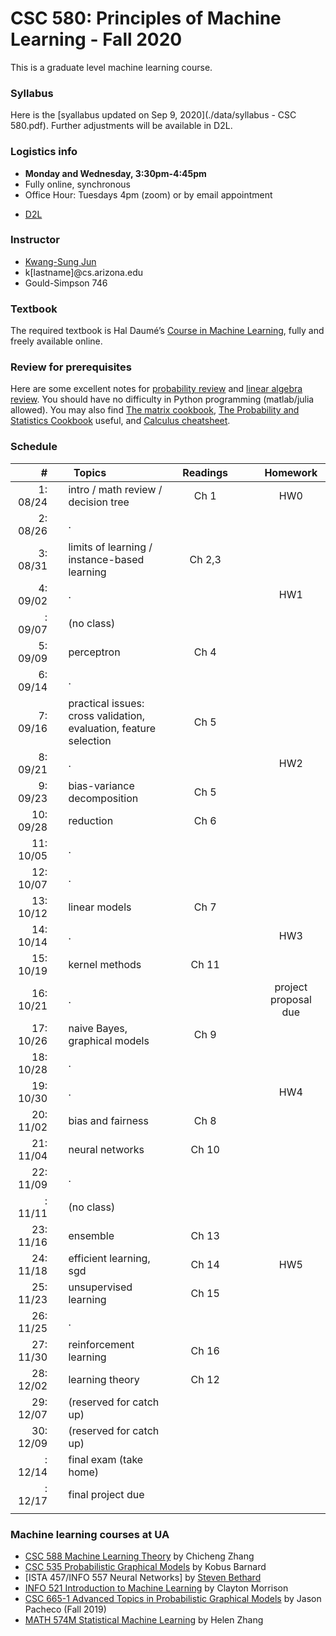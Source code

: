 # CSC 580: Principles of Machine Learning - Fall 2020

<!--
This course is a continuing line of topics from [CSC 665 Section 2 Machine Learning Theory](https://zcc1307.github.io/csc665/index.html) that delve into online learning and multi-armed bandits (but the knowledge from ML theory is not required).
The students will learn, via the lens of mathematical foundations, how and when machines can learn in an online manner.
Specifically, the course offers mathematical formulation of learning environments (e.g., stochastic and adversarial worlds with possibly limited feedback), fundamental limits of learning in these environments, various algorithms concerning sample efficiency, computational efficiency, and generality.
Throughout, students will not only learn fundamental mathematical tools upholding the current understanding of sequential decision making in the research community but also develop skills of adapting these techniques to their own research needs such as developing new algorithms.

Why online learning / multi-armed bandits?

 * Backbone of stochastic gradient descent algorithms.
 * How can 'learning' possible when when the data is arbitrarily manipulated.
 * Learn how companies learn your preferences by interacting with you in recommendation systems and online advertisements.
 * Besides, beautiful mathematical results and algorithms, and some practical algorithms.
 -->
This is a graduate level machine learning course.

### Syllabus

Here is the [syallabus updated on Sep 9, 2020](./data/syllabus - CSC 580.pdf). Further adjustments will be available in D2L.

### Logistics info

 * **Monday and Wednesday, 3:30pm-4:45pm**
 * Fully online, synchronous
 * Office Hour: Tuesdays 4pm (zoom) or by email appointment
<!-- * **(TODO)** [Piazza link](http://piazza.com/arizona/spring2020/csc665) access code: bandits -->
<!-- * [Gradescope](https://www.gradescope.com/courses/163532) entry code: MXD4D2 -->
 * [D2L](https://d2l.arizona.edu/d2l/home/947630)

[//]: # ()

### Instructor

 * [Kwang-Sung Jun](https://kwangsungjun.github.io/)
 * k\[lastname\]@cs.arizona.edu
 * Gould-Simpson 746

### Textbook

The required textbook is Hal Daumé’s [Course in Machine Learning](http://ciml.info/), fully and freely available online.


<!--
Much of the course
materials will be based on the following materials (in the order of appearance
  in class schedule):

 * [Lecture notes](https://parameterfree.com/lecture-notes-on-online-learning/) by Francesco Orabona (FO).
 * [Bandit algorithms](https://tor-lattimore.com/downloads/book/book.pdf) by Tor Lattimore and Csaba Szepesvari (LS)
 * [Understanding machine learning: from theory to algorithms](https://www.cs.huji.ac.il/~shais/UnderstandingMachineLearning/) by Shai Shalev-Shwartz and Shai Ben-David (SSBD)

The following set of surveys and books also provide a good coverage of relevant materials:

 * [Online learning and online convex optimization](https://www.cs.huji.ac.il/~shais/papers/OLsurvey.pdf) by Shai Shalev-Shwartz
 * [Introduction to online optimization](https://ocobook.cs.princeton.edu/OCObook.pdf) by Elad Hazan (H)
 * [Regret analysis of stochastic and nonstochastic multi-armed bandit problems](http://sbubeck.com/SurveyBCB12.pdf) by Sebastien Bubeck and Nicolo Cesa-Bianchi
 * [Introduction to Multi-Armed Bandits](https://arxiv.org/pdf/1904.07272.pdf) by Alex Slivkins
-->

### Review for prerequisites

Here are some excellent notes for [probability review](http://cs229.stanford.edu/section/cs229-prob.pdf) and [linear algebra review](http://cs229.stanford.edu/section/cs229-linalg.pdf).
You should have no difficulty in Python programming (matlab/julia allowed).
You may also find [The matrix cookbook](https://www.math.uwaterloo.ca/~hwolkowi/matrixcookbook.pdf), [The Probability and Statistics Cookbook](http://statistics.zone/) useful, and [Calculus cheatsheet](https://tutorial.math.lamar.edu/pdf/calculus_cheat_sheet_all.pdf).

### Schedule

|#  | | &nbsp;&nbsp;Topics | Readings |  | Homework |
|---:|-|:-------------|:---:|:---:|:---:|
| 1: 08/24 || intro / math review / decision tree                                               | Ch 1 | | HW0 |
| 2: 08/26 || .                                                                                 |  | | |
| 3: 08/31 || limits of learning / instance-based learning                                      | Ch 2,3 | |  |
| 4: 09/02 || .                                                                                 |  | | HW1 |
|  : 09/07 || (no class)                                                                        |  | | |
| 5: 09/09 || perceptron                                                                        | Ch 4 | | |
| 6: 09/14 || .                                                                                 |  | | |
| 7: 09/16 || practical issues: cross validation, evaluation, feature selection                 | Ch 5 | | |
| 8: 09/21 || .                                                                                 |  | | HW2 |
| 9: 09/23 || bias-variance decomposition                                                       | Ch 5 | | |
|10: 09/28 || reduction                                                                         | Ch 6 | | |
|11: 10/05 || .                                                                                 |  | | |
|12: 10/07 || .                                                                                 |  | | |
|13: 10/12 || linear models                                                                     | Ch 7 | | |
|14: 10/14 || .                                                                                 |  | | HW3 |
|15: 10/19 || kernel methods                                                                    | Ch 11 | | |
|16: 10/21 || .                                                                                 |  | | project proposal due |
|17: 10/26 || naive Bayes, graphical models                                                     | Ch 9 | | |
|18: 10/28 || .                                                                                 |  | | |
|19: 10/30 || .                                                                                 |  | | HW4 |
|20: 11/02 || bias and fairness                                                                 | Ch 8 | | |
|21: 11/04 || neural networks                                                                   | Ch 10 | | |
|22: 11/09 || .                                                                                  |  | | |
|  : 11/11 || (no class)                                                                        |  | | |
|23: 11/16 || ensemble                                                                          | Ch 13 | | |
|24: 11/18 || efficient learning, sgd                                                           | Ch 14 | | HW5 |
|25: 11/23 || unsupervised learning                                                             | Ch 15 | | |
|26: 11/25 || .                                                                                 |  | | |
|27: 11/30 || reinforcement learning                                                            | Ch 16 | | |
|28: 12/02 || learning theory                                                                   | Ch 12 | | |
|29: 12/07 || (reserved for catch up)                                                           |  | | |
|30: 12/09 || (reserved for catch up)                                                           |  | | |
|  : 12/14 || final exam (take home)                                                            |   |   |   |
|  : 12/17 || final project due                                                                 |   |   |   |
|<img width=20/>|<img width=10/>| <img width=400/>                                              | <img width=200/> |<img width=100/> | <img width=100/>  |


### Machine learning courses at UA

 * [CSC 588 Machine Learning Theory](https://zcc1307.github.io/csc665/index.html) by Chicheng Zhang 
 * [CSC 535 Probabilistic Graphical Models](http://kobus.ca/teaching/cs535/spring18/index.html) by Kobus Barnard
 * [ISTA 457/INFO 557 Neural Networks] by [Steven Bethard](https://bethard.faculty.arizona.edu/)
 * [INFO 521 Introduction to Machine Learning](http://w3.sista.arizona.edu/~clayton/courses/ml/index.html) by Clayton Morrison
 * [CSC 665-1 Advanced Topics in Probabilistic Graphical Models](https://www2.cs.arizona.edu/~pachecoj/courses/csc665-1/index.html) by Jason Pacheco (Fall 2019)
 * [MATH 574M Statistical Machine Learning](http://math.arizona.edu/~hzhang/math574m.html) by Helen Zhang

</br>
</br>
</br>
</br>
</br>
